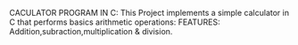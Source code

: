 CACULATOR PROGRAM IN C:
This Project implements a simple calculator in C that performs basics arithmetic operations:
FEATURES:
Addition,subraction,multiplication & division.

